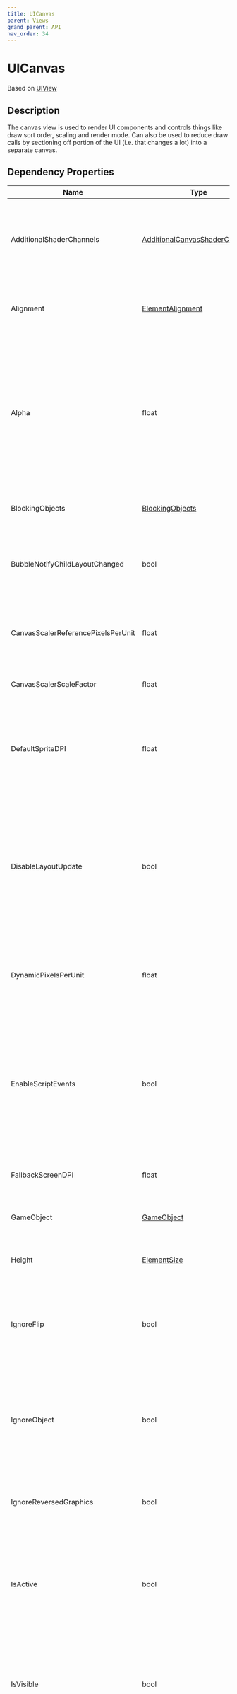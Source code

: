 ```yaml
---
title: UICanvas
parent: Views
grand_parent: API
nav_order: 34
---
```


# UICanvas

Based on [UIView](UIView)

## Description

The canvas view is used to render UI components and controls things like draw sort order, scaling and render mode. Can also be used to reduce draw calls by sectioning off portion of the UI (i.e. that changes a lot) into a separate canvas.

## Dependency Properties

| Name | Type | Description |
| --- | --- | --- |
| AdditionalShaderChannels | [AdditionalCanvasShaderChannels](http://docs.unity3d.com/ScriptReference/AdditionalCanvasShaderChannels.html) | Enum mask of possible shader channel properties that can also be included when the Canvas mesh is created. |
| Alignment | [ElementAlignment](../Types/ElementAlignment) | Used to align the view relative to the layout parent region it resides in. |
| Alpha | float | Can be used to adjust the alpha color of this view and all its children. E.g. used for fade in/out animations. Is separate from and different from the background color of the view as it affects the children as well. |
| BlockingObjects | [BlockingObjects](http://docs.unity3d.com/ScriptReference/BlockingObjects.html) | Type of objects that will block graphic raycasts. |
| BubbleNotifyChildLayoutChanged | bool | Boolean indicating if parent always should be notified when the child changes layout. |
| CanvasScalerReferencePixelsPerUnit | float | If a sprite has 'Pixels Per Unit' setting, one pixel in the sprite will cover one unit in the UI. |
| CanvasScalerScaleFactor | float | Scales all children within the canvas by this factor. |
| DefaultSpriteDPI | float | The pixels per inch to use for sprites that have a 'Pixels Per Unit' setting that matches the 'Reference Pixels Per Unit' setting. |
| DisableLayoutUpdate | bool | Boolean indicating if automatic layout updates for this view should be disabled. When disabled the view doesn't call UpdateLayout() when properties such as Width, Height, etc. changes. |
| DynamicPixelsPerUnit | float | The amount of pixels per unit to use for dynamically created bitmaps in the UI, such as Text. |
| EnableScriptEvents | bool | Boolean indicating if unity script events (Update, LateUpdate, Awake, etc) should be relayed to the view code-behind through the corresponding methods that can be overriden. |
| FallbackScreenDPI | float | The DPI to assume if the screen DPI is not known. |
| GameObject | [GameObject](http://docs.unity3d.com/ScriptReference/GameObject.html) | GameObject in the hierarchy that corresponds to the view. |
| Height | [ElementSize](../Types/ElementSize) | The height of the view in pixels or percents. |
| IgnoreFlip | bool | Used when doing localization override default behavior of flipping the view Right to Left or Left to Rigth. |
| IgnoreObject | bool | Boolean indicating if the view should be ignored. Ignored objects don't run any load logic and don't respond to property changed events. |
| IgnoreReversedGraphics | bool | Boolean indicating if graphics facing away from the raycaster should be ignored. |
| IsActive | bool | Boolean indicating if the view is active. Deactivated views deactivates corresponding game object, components, renderers and scripts. |
| IsVisible | bool | Boolean indicating if view is visible or hidden. Invisible views still take up space but aren't interactable and have their alpha set to 0. |
| LoadMode | [LoadMode](../Types/LoadMode) | Enum flags indicating when and how the view should be loaded by the framework. Can be changed when e.g. the view is to be loaded on-demand. |
| Margin | [ElementMargin](../Types/ElementMargin) | Adding margins to a view changes the size of the area in which its content resides, but it does not change the width or height of the view. |
| MatchWidthOrHeight | float | Setting to scale the Canvas to match the width or height of the reference resolution, or a combination. |
| NormalizedSortingGridSize | float | The normalized grid size that the canvas will split the renderable area into. |
| Offset | [ElementMargin](../Types/ElementMargin) | Determines the offset of the view. |
| OffsetFromParent | [ElementMargin](../Types/ElementMargin) | Offset set by a parent view. Used by views like Group to arrange children without changing their own Offset values. |
| OverrideHeight | [ElementSize](../Types/ElementSize) | Overrides regular Height value. Used to e.g. automatically size items without changing the default Height value set. |
| OverridePixelPerfect | bool | Allows for nested canvases to override pixelPerfect settings inherited from parent canvases. |
| OverrideSorting | bool | Override the sorting of canvas. |
| OverrideWidth | [ElementSize](../Types/ElementSize) | Overrides regular Width value. Used to e.g. automatically size items without changing the default Width value set. |
| PhysicalUnit | [Unit](http://docs.unity3d.com/ScriptReference/Unit.html) | The physical unit to specify positions and sizes in. |
| Pivot | [Vector2](http://docs.unity3d.com/ScriptReference/Vector2.html) | The pivot point of the view. |
| PixelPerfect | bool | Force elements in the canvas to be aligned with pixels. Only applies with renderMode is Screen Space. |
| PlaneDistance | float | How far away from the camera is the Canvas generated. |
| Position | [Vector3](http://docs.unity3d.com/ScriptReference/Vector3.html) | Directly sets the local position of the view relative to parent. Position otherwise set using the Alignment and Offset properties. |
| RaycastBlockMode | [RaycastBlockMode](../Types/RaycastBlockMode) | Enum indicating if raycasts should be blocked. |
| ReferencePixelsPerUnit | float | The number of pixels per unit that is considered the default. |
| ReferenceResolution | [Vector2](http://docs.unity3d.com/ScriptReference/Vector2.html) | The resolution the UI layout is designed for. |
| RenderCamera | string | ID of the world camera camera used when rendering the canvas. |
| RenderMode | [RenderMode](http://docs.unity3d.com/ScriptReference/RenderMode.html) | Enum indicating if the canvas is in world or overlay mode. |
| Rotation | [Quaternion](http://docs.unity3d.com/ScriptReference/Quaternion.html) | Rotation of the view. |
| Scale | [Vector3](http://docs.unity3d.com/ScriptReference/Vector3.html) | Scale of the view. |
| ScaleFactor | float | Used to scale the entire canvas, while still making it fit the screen. Only applies with renderMode is Screen Space. |
| ScreenMatchMode | [ScreenMatchMode](http://docs.unity3d.com/ScriptReference/ScreenMatchMode.html) | A mode used to scale the canvas area if the aspect ratio of the current resolution doesn't fit the reference resolution. |
| SortingLayerID | int | Unique ID of the Canvas sorting layer. |
| SortingLayerName | string | Name of the Canvas sorting layer. |
| SortingOrder | int | Canvas order within a sorting layer. |
| TargetDisplay | int | For Overlay mode, display index on which the UI canvas will appear. |
| UiScaleMode | [ScaleMode](http://docs.unity3d.com/ScriptReference/ScaleMode.html) | Determines how UI elements in the Canvas are scaled. |
| UseFastShader | bool | Boolean indicating if the default UI shader should be replaced by a simpler and faster one. The faster shader does not support masking and clipping. |
| Width | [ElementSize](../Types/ElementSize) | The width of the view in pixels or percents. |
| WorldCamera | [Camera](http://docs.unity3d.com/ScriptReference/Camera.html) | Reference to the world camera, is automatically set if RenderCamera is set. |
